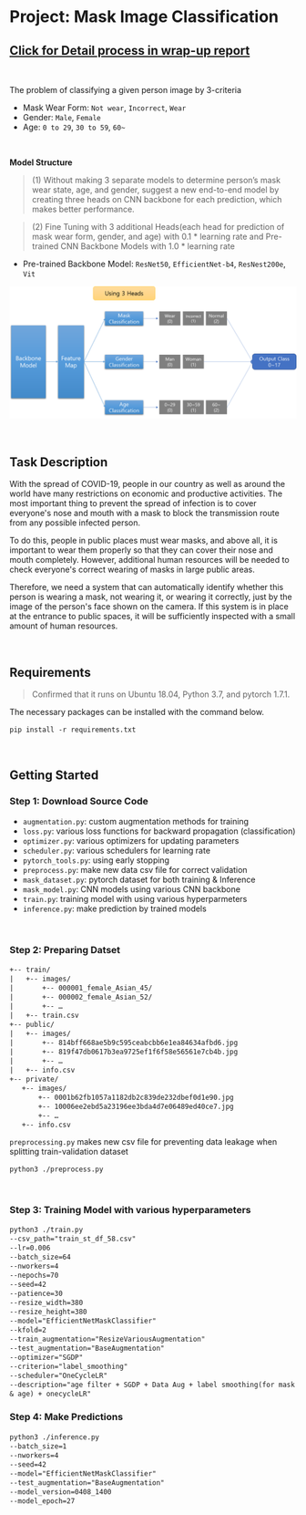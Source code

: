# Project: Mask Image Classification
## [Click for Detail process in wrap-up report](https://www.notion.so/P-Stage1-Wrap-up-Report-b8e25c84cfb64420928685dc1f7726b9)

<br>

The problem of classifying a given person image by 3-criteria
 - Mask Wear Form: `Not wear`, `Incorrect`, `Wear`
 - Gender: `Male`, `Female`
 - Age: `0 to 29`, `30 to 59`, `60~`

<br>

**Model Structure**
> (1) Without making 3 separate models to determine person’s mask wear state, age, and gender, suggest a new end-to-end model by creating three heads on CNN backbone for each prediction, which makes better performance.

> (2) Fine Tuning with 3 additional Heads(each head for prediction of mask wear form, gender, and age) with 0.1 * learning rate and Pre-trained CNN Backbone Models with 1.0 * learning rate
 - Pre-trained Backbone Model: `ResNet50`, `EfficientNet-b4`, `ResNest200e`, `Vit`


![model structure](./docs/Model_Architecture.png)

<br>

## Task Description
With the spread of COVID-19, people in our country as well as around the world have many restrictions on economic and productive activities. The most important thing to prevent the spread of infection is to cover everyone's nose and mouth with a mask to block the transmission route from any possible infected person.

To do this, people in public places must wear masks, and above all, it is important to wear them properly so that they can cover their nose and mouth completely. However, additional human resources will be needed to check everyone's correct wearing of masks in large public areas.

Therefore, we need a system that can automatically identify whether this person is wearing a mask, not wearing it, or wearing it correctly, just by the image of the person's face shown on the camera. If this system is in place at the entrance to public spaces, it will be sufficiently inspected with a small amount of human resources.

<br>

## Requirements
> Confirmed that it runs on Ubuntu 18.04, Python 3.7, and pytorch 1.7.1.

The necessary packages can be installed with the command below.
```
pip install -r requirements.txt
```

<br>

## Getting Started

### Step 1: Download Source Code
 - `augmentation.py`: custom augmentation methods for training
 - `loss.py`: various loss functions for backward propagation (classification)
 - `optimizer.py`: various optimizers for updating parameters
 - `scheduler.py`: various schedulers for learning rate
 - `pytorch_tools.py`: using early stopping
 - `preprocess.py`: make new data csv file for correct validation
 - `mask_dataset.py`: pytorch dataset for both training & Inference
 - `mask_model.py`: CNN models using various CNN backbone
 - `train.py`: training model with using various hyperparmeters
 - `inference.py`: make prediction by trained models

<br>

 ### Step 2: Preparing Datset
 ```
 +-- train/
|   +-- images/
|       +-- 000001_female_Asian_45/
|       +-- 000002_female_Asian_52/
|       +-- …
|   +-- train.csv
+-- public/
|   +-- images/
|       +-- 814bff668ae5b9c595ceabcbb6e1ea84634afbd6.jpg
|       +-- 819f47db0617b3ea9725ef1f6f58e56561e7cb4b.jpg
|       +-- …
|   +-- info.csv
+-- private/
    +-- images/
        +-- 0001b62fb1057a1182db2c839de232dbef0d1e90.jpg
        +-- 10006ee2ebd5a23196ee3bda4d7e06489ed40ce7.jpg
        +-- …
    +-- info.csv
```
`preprocessing.py` makes new csv file for preventing data leakage when splitting train-validation dataset
```
python3 ./preprocess.py
```

<br>

### Step 3: Training Model with various hyperparameters
```
python3 ./train.py
--csv_path="train_st_df_58.csv"
--lr=0.006
--batch_size=64
--nworkers=4
--nepochs=70
--seed=42
--patience=30
--resize_width=380
--resize_height=380
--model="EfficientNetMaskClassifier"
--kfold=2
--train_augmentation="ResizeVariousAugmentation" 
--test_augmentation="BaseAugmentation"
--optimizer="SGDP"
--criterion="label_smoothing"
--scheduler="OneCycleLR"
--description="age filter + SGDP + Data Aug + label smoothing(for mask & age) + onecycleLR"
```

### Step 4: Make Predictions
```
python3 ./inference.py
--batch_size=1
--nworkers=4
--seed=42
--model="EfficientNetMaskClassifier"
--test_augmentation="BaseAugmentation"
--model_version=0408_1400
--model_epoch=27